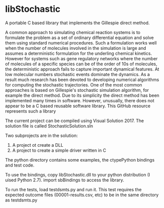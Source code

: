 # libStochastic
A portable C based library that implements the Gillespie direct method. 

A common approach to simulating chemical reaction systems is to formulate the problem as a set of ordinary differential equation and solve them using standard numerical procedures. Such a formulation works well when the number of molecules involved in the simulation is large and assumes a deterministic formulation for the underling chemical kinetics. However for systems such as gene regulatory networks where the number of molecules of a specific species can be of the order of 10s of molecules, the deterministic approach fails to capture important dynamical features. At low molecular numbers stochastic events dominate the dynamics. As a result much research has been devoted to developing numerical algorithms for computing the stochastic trajectories. One of the most common approaches is based on Gillespie's stochastic simulation algorithm, for example the direct method. Due to its simplicity the direct method has been implemented many times in software. However, unusually, there does not appear to be a C based reusable software library. This GitHub resource represents such a library

The current project can be compiled using Visual Solution 2017. The solution file is called StochasticSolution.sln

Two subprojects are in the solution:

1. A project ot create a DLL
2. A project to create a simple driver written in C

The python directory contains some examples, the ctypePython bindings and test code.

To use the bindings, copy libStochastic.dll to your python distribution (I uised Python 2.7). import sbBindings to access the library.

To run the tests, load testdsmts.py and run it. This test requires the expected outcome files (00001-results.csv, etc) to be in the same directory as testdsmts.py 
